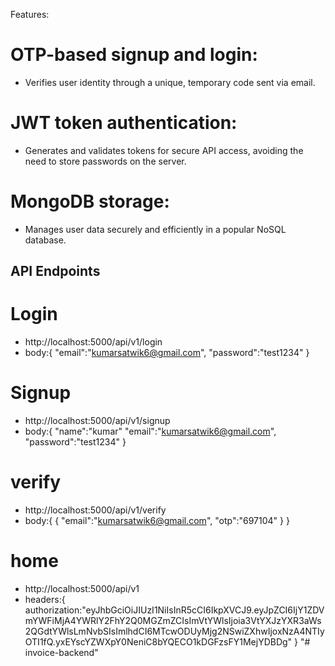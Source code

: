 Features:

# OTP-based signup and login:

- Verifies user identity through a unique, temporary code sent via email.

# JWT token authentication:

- Generates and validates tokens for secure API access, avoiding the need to store passwords on the server.

# MongoDB storage:

- Manages user data securely and efficiently in a popular NoSQL database.

## API Endpoints

# Login

- http://localhost:5000/api/v1/login
- body:{
  "email":"kumarsatwik6@gmail.com",
  "password":"test1234"
  }

# Signup

- http://localhost:5000/api/v1/signup
- body:{
  "name":"kumar"
  "email":"kumarsatwik6@gmail.com",
  "password":"test1234"
  }

# verify

- http://localhost:5000/api/v1/verify
- body:{
  {
  "email":"kumarsatwik6@gmail.com",
  "otp":"697104"
  }
  }

# home

- http://localhost:5000/api/v1
- headers:{
  authorization:"eyJhbGciOiJIUzI1NiIsInR5cCI6IkpXVCJ9.eyJpZCI6IjY1ZDVmYWFiMjA4YWRlY2FhY2Q0MGZmZCIsImVtYWlsIjoia3VtYXJzYXR3aWs2QGdtYWlsLmNvbSIsImlhdCI6MTcwODUyMjg2NSwiZXhwIjoxNzA4NTIyOTI1fQ.yxEYscYZWXpY0NeniC8bYQECO1kDGFzsFY1MejYDBDg"
  }
"# invoice-backend" 
